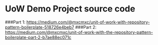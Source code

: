 # UoW Demo Project source code
###Part 1: https://medium.com/@mxcmxc/unit-of-work-with-repository-pattern-boilerplate-518726e4beb7
###Part 2: https://medium.com/@mxcmxc/unit-of-work-with-the-repository-pattern-boilerplate-part-2-b7ae88ec071c

